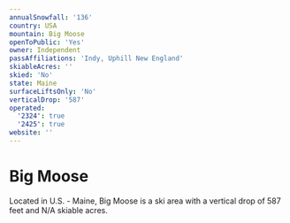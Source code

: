 ```yaml
---
annualSnowfall: '136'
country: USA
mountain: Big Moose
openToPublic: 'Yes'
owner: Independent
passAffiliations: 'Indy, Uphill New England'
skiableAcres: ''
skied: 'No'
state: Maine
surfaceLiftsOnly: 'No'
verticalDrop: '587'
operated:
  '2324': true
  '2425': true
website: ''
---
```



# Big Moose

Located in U.S. - Maine, Big Moose is a ski area with a vertical drop of 587 feet and N/A skiable acres.
